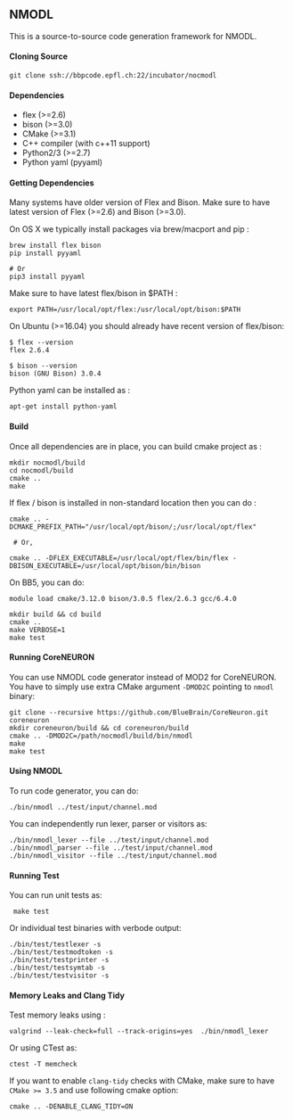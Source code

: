 ## NMODL

This is a source-to-source code generation framework for NMODL.


#### Cloning Source

```
git clone ssh://bbpcode.epfl.ch:22/incubator/nocmodl
```

#### Dependencies

- flex (>=2.6)
- bison (>=3.0)
- CMake (>=3.1)
- C++ compiler (with c++11 support)
- Python2/3 (>=2.7)
- Python yaml (pyyaml)

#### Getting Dependencies

Many systems have older version of Flex and Bison. Make sure to have latest version of Flex (>=2.6) and Bison (>=3.0).


On OS X we typically install packages via brew/macport and pip :

```
brew install flex bison
pip install pyyaml

# Or
pip3 install pyyaml
```

Make sure to have latest flex/bison in $PATH :


```
export PATH=/usr/local/opt/flex:/usr/local/opt/bison:$PATH
```

On Ubuntu (>=16.04) you should already have recent version of flex/bison:

```
$ flex --version
flex 2.6.4

$ bison --version
bison (GNU Bison) 3.0.4
```

Python yaml can be installed as :

```
apt-get install python-yaml
```


#### Build

Once all dependencies are in place, you can build cmake project as :

```
mkdir nocmodl/build
cd nocmodl/build
cmake ..
make
```

If flex / bison is installed in non-standard location then you can do :

```
cmake .. -DCMAKE_PREFIX_PATH="/usr/local/opt/bison/;/usr/local/opt/flex"

 # Or,

cmake .. -DFLEX_EXECUTABLE=/usr/local/opt/flex/bin/flex -DBISON_EXECUTABLE=/usr/local/opt/bison/bin/bison
```

On BB5, you can do:

```
module load cmake/3.12.0 bison/3.0.5 flex/2.6.3 gcc/6.4.0

mkdir build && cd build
cmake ..
make VERBOSE=1
make test
```

#### Running CoreNEURON

You can use NMODL code generator instead of MOD2 for CoreNEURON. You have to simply use extra CMake argument `-DMOD2C` pointing to `nmodl` binary:

```
git clone --recursive https://github.com/BlueBrain/CoreNeuron.git coreneuron
mkdir coreneuron/build && cd coreneuron/build
cmake .. -DMOD2C=/path/nocmodl/build/bin/nmodl
make
make test
```

#### Using NMODL

To run code generator, you can do:

```
./bin/nmodl ../test/input/channel.mod
```

You can independently run lexer, parser or visitors as:

```
./bin/nmodl_lexer --file ../test/input/channel.mod
./bin/nmodl_parser --file ../test/input/channel.mod
./bin/nmodl_visitor --file ../test/input/channel.mod
```


#### Running Test

 You can run unit tests as:

```
 make test
```

 Or individual test binaries with verbode output:

 ```
 ./bin/test/testlexer -s
 ./bin/test/testmodtoken -s
 ./bin/test/testprinter -s
 ./bin/test/testsymtab -s
 ./bin/test/testvisitor -s
 ```


#### Memory Leaks and Clang Tidy

Test memory leaks using :

```
valgrind --leak-check=full --track-origins=yes  ./bin/nmodl_lexer
```

Or using CTest as:

```
ctest -T memcheck
```

If you want to enable `clang-tidy` checks with CMake, make sure to have `CMake >= 3.5` and use following cmake option:

```
cmake .. -DENABLE_CLANG_TIDY=ON
```